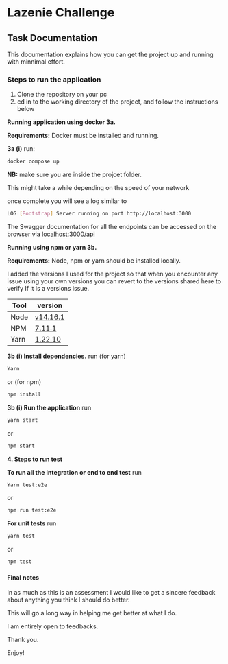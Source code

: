 # Lazenie Challenge

## Task Documentation

This documentation explains how you can get the project up and running with minnimal effort.

### Steps to run the application

1. Clone the repository on your pc
2. cd in to the working directory of the project, and follow the instructions below

**Running application using docker 3a.**

**Requirements:** Docker must be installed and running.

**3a (i)** run:

```sh
docker compose up
```

**NB:** make sure you are inside the projcet folder.

This might take a while depending on the speed of your network

once complete you will see a log similar to

```sh
LOG [Bootstrap] Server running on port http://localhost:3000
```

The Swagger documentation for all the endpoints can be accessed on the browser via [localhost:3000/api](http://localhost:3000/api 'localhost:3000/api')

**Running using npm or yarn 3b.**

**Requirements:** Node, npm or yarn should be installed locally.

I added the versions I used for the project so that when you encounter any issue using your own versions you can revert to the versions shared here to verify If it is a versions issue.

| Tool | version                                                            |
| ---- | ------------------------------------------------------------------ |
| Node | [v14.16.1](https://nodejs.org/en/)                                 |
| NPM  | [7.11.1](https://nodejs.org/en/)                                   |
| Yarn | [1.22.10](https://classic.yarnpkg.com/en/docs/install/#mac-stable) |

**3b (i) Install dependencies.**
run (for yarn)

```sh
Yarn
```

or (for npm)

```sh
npm install
```

**3b (i) Run the application**
run

```sh
yarn start
```

or

```sh
npm start
```

**4. Steps to run test**

**To run all the integration or end to end test**
run

```sh
Yarn test:e2e
```

or

```sh
npm run test:e2e
```

**For unit tests**
run

```sh
yarn test
```

or

```sh
npm test
```

#### Final notes

In as much as this is an assessment I would like to get a sincere feedback about anything you think I should do better.

This will go a long way in helping me get better at what I do.

I am entirely open to feedbacks.

Thank you.

Enjoy!
